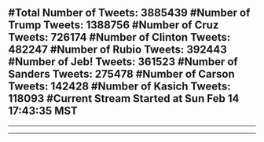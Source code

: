 #Total Number of Tweets: 3885439 
#Number of Trump Tweets: 1388756
#Number of Cruz Tweets: 726174
#Number of Clinton Tweets: 482247
#Number of Rubio Tweets: 392443
#Number of Jeb! Tweets: 361523
#Number of Sanders Tweets: 275478
#Number of Carson Tweets: 142428
#Number of Kasich Tweets: 118093
#Current Stream Started at Sun Feb 14 17:43:35 MST
---
---
---
